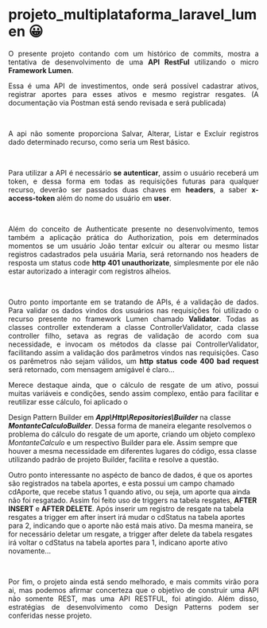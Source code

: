 # projeto_multiplataforma_laravel_lumen &#128512;

<p align="justify">O presente projeto contando com um histórico de commits, mostra a tentativa de desenvolvimento de uma <b>API RestFul</b> utilizando o micro <b>Framework Lumen</b>.</p>
<p  align="justify">Essa é uma API de investimentos, onde será possível cadastrar ativos, registrar aportes para esses ativos e mesmo registrar resgates.
(A documentação via Postman está sendo revisada e será publicada)</p>

<br>
<p align="justify">A api não somente proporciona Salvar, Alterar, Listar e Excluir registros dado determinado recurso, como seria um Rest básico.</p>

<br>
<p align="justify">Para utilizar a API é necessário <b>se autenticar</b>, assim o usuário receberá um token, e dessa forma em todas as requisições futuras
  para qualquer recurso, deverão ser passados duas chaves em <b>headers</b>, a saber <b>x-access-token</b> além do nome do usuário em <b>user</b>.</p>

<br>
<p align="justify">Além do conceito de Authenticate presente no desenvolvimento, temos também a aplicação prática do Authorization, pois em determinados momentos
se um usuário João tentar exlcuir ou alterar ou mesmo listar registros cadastrados pela usuária Maria, será retornando nos headers de resposta um status code
<b>http 401 unauthorizate</b>, simplesmente por ele não estar autorizado a interagir com registros alheios.</p>

<br>
<p align="justify">Outro ponto importante em se tratando de APIs, é a validação de dados. Para validar os dados vindos dos usuários nas requisições
foi utilizado o recurso presente no framework Lumen chamado <b>Validator</b>. Todas as classes controller extenderam a classe ControllerValidator,
cada classe controller filho, setava as regras de validação de acordo com sua necessidade, e invocam os métodos da classe pai ControllerValidator, 
facilitando assim a validação dos parâmetros vindos nas requisições. Caso os parêmetros não sejam válidos, um <b>http status code 400 bad request</b> será retornado,
com mensagem amigável é claro...</b>

<br>
<p align="justify">Merece destaque ainda, que o cálculo de resgate de um ativo, possui muitas variáveis e condições, sendo assim complexo, então para facilitar e reutilizar esse cálculo,
foi aplicado o <p>Design Pattern Builder</b> em <b><i>App\Http\Repositories\Builder</i></b> na classe <b><i>MontanteCalculoBuilder</i></b>. Dessa forma de maneira elegante
resolvemos o problema do cálculo do resgate de um aporte, criando um objeto complexo <i>MontanteCalculo</i> e um respectivo Builder para ele. Assim sempre que 
houver a mesma necessidade em diferentes lugares do código, essa classe utilizando padrão de projeto Builder, facilita e resolve a questão.</b>

<br>
<p>
Outro ponto interessante no aspécto de banco de dados, é que os aportes são registrados na tabela aportes, e esta possui um campo chamado cdAporte, que recebe status 1 quando ativo, ou seja, um aporte qua ainda não foi resgatado. Assim foi feito uso de triggers na tabela resgates, <b>AFTER INSERT</b> e <b>AFTER DELETE</b>. Após inserir um registro de resgate na tabela resgates a trigger em after insert irá mudar o cdStatus na tabela aportes para 2, indicando que o aporte não está mais ativo. Da mesma maneira, se for necessário deletar um resgate, a trigger after delete da tabela resgates irá voltar o cdStatus na tabela
aportes para 1, indicano aporte ativo novamente...
</p>

<br>
<p align="justify">Por fim, o projeto ainda está sendo melhorado, e mais commits virão pora ai, mas podemos afirmar concerteza que o objetivo de construir uma API não somente
REST, mas uma API RESTFUL, foi atingido. Além disso, estratégias de desenvolvimento como Design Patterns podem ser conferidas nesse projeto.</b>
